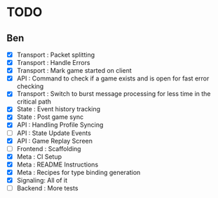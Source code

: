 # TODO

## Ben

- [x] Transport : Packet splitting
- [x] Transport : Handle Errors
- [x] Transport : Mark game started on client
- [x] API : Command to check if a game exists and is open for fast error checking
- [x] Transport : Switch to burst message processing for less time in the
      critical path
- [x] State : Event history tracking
- [x] State : Post game sync
- [x] API : Handling Profile Syncing
- [ ] API : State Update Events
- [x] API : Game Replay Screen
- [ ] Frontend : Scaffolding
- [x] Meta : CI Setup
- [x] Meta : README Instructions
- [x] Meta : Recipes for type binding generation
- [x] Signaling: All of it
- [ ] Backend : More tests
